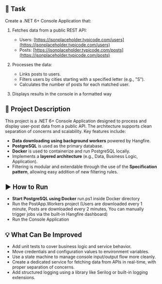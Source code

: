## 🧠 Task

Create a .NET 6+ Console Application that:

1. Fetches data from a public REST API:
   - Users: [https://jsonplaceholder.typicode.com/users](https://jsonplaceholder.typicode.com/users)
   - Posts: [https://jsonplaceholder.typicode.com/posts](https://jsonplaceholder.typicode.com/posts)

2. Processes the data:
   - Links posts to users.
   - Filters users by cities starting with a specified letter (e.g., "S").
   - Calculates the number of posts for each matched user.

3. Displays results in the console in a formatted way

## 📄 Project Description
  This project is a .NET 6+ Console Application designed to process and display user-post data from a public API. The architecture supports clean separation of concerns and scalability. Key features include:
  -  **Data downloading using background workers** powered by Hangfire.
  -  **PostgreSQL** is used as the primary database.
  -  **Docker** is used to containerize and run PostgreSQL locally.
  -  Implements a **layered architecture** (e.g., Data, Business Logic, Application).
  -  Filtering is modular and extendable through the use of the **Specification pattern**, allowing easy addition of new filtering rules.

## ▶️ How to Run
  - **Start PostgreSQL using Docker** run.ps1 inside Docker directory
  - Run the PostApp.Workers project (Users are downloaded every 1 minute, Posts are downloaded every 2 minutes, You can manually trigger jobs via the built-in Hangfire dashboard)
  - Run the Console Application

## 💡 What Can Be Improved
  - Add unit tests to cover business logic and service behavior.
  - Move credentials and configuration values to environment variables.
  - Use a state machine to manage console input/output flow more cleanly.
  - Create a dedicated service for fetching data from APIs in real-time, with proper separation of concerns.
  - Add structured logging using a library like Serilog or built-in logging extensions.
